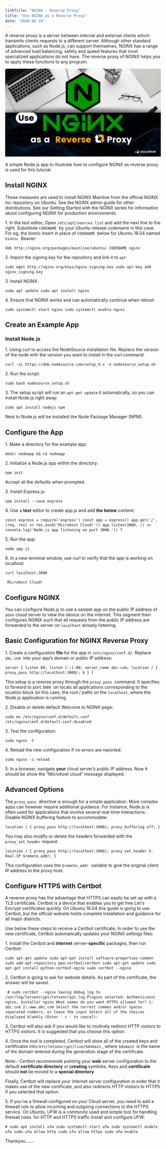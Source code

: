 ```yaml
---
linkTitle: "NGINX - Reverse Proxy"
title: "Use NGINX as a Reverse Proxy"
date: "2020-06-19"
---
```

A reverse proxy is a server between internal and external clients which transmits clients requests to a different server. Although other standard applications, such as Node.js, can support themselves, NGINX has a range of advanced load balancing, safety and speed features that most specialized applications do not have. The reverse proxy of NGINX helps you to apply these functions to any program.

![](images/Use-NGINX-as-a-Reverse-Proxy-1-1024x576.png)

A simple Node.js app to illustrate how to configure NGINX as reverse proxy is used for this tutorial.

## Install NGINX

These measures are used to install NGINX Mainline from the official NGINX Inc repository on Ubuntu. See the NGINX admin guide for other distributions. See our Getting Started with the NGINX series for information about configuring NGINX for production environments.

1\. In the text editor, Open `/etc/apt/sources.list` and add the next line to the right. Substitute `CODENAME`  by your Ubuntu release codename in this case. For eg, the bionic insert in place of `CODENAME`  below for Ubuntu 18.04 named `bionic`  Beaver:

```file {title="/etc/apt/sources.list" lang="aconf"}
deb http://nginx.org/packages/mainline/ubuntu/ CODENAME nginx
```

2\. Import the signing key for the repository and link it to `apt`:

```
sudo wget http://nginx.org/keys/nginx_signing.key sudo apt-key add nginx_signing.key
```

3\. Install NGINX:

```
sudo apt update sudo apt install nginx
```

4\. Ensure that NGINX works and can automatically continue when reboot:

```
sudo systemctl start nginx sudo systemctl enable nginx
```

## Create an Example App

### Install Node.js

1\. Using curl to access the NodeSource installation file. Replace the version of the node with the version you want to install in the curl command:

```
curl -sL https://deb.nodesource.com/setup_9.x -o nodesource_setup.sh
```

2\. Run the script:

```
sudo bash nodesource_setup.sh
```

3\. The setup script will run an `apt-get update` it automatically, so you can install Node.js right away:

```
sudo apt install nodejs npm
```

Next to Node.js will be installed the Node Package Manager (NPM).

## Configure the App

1\. Make a directory for the example app:

```
mkdir nodeapp && cd nodeapp
```

2\. Initialize a Node.js app within the directory:

```
npm init
```

Accept all the defaults when prompted.

3\. Install Express.js:

```
npm install --save express
```

4\. Use a **text** editor to create app.js and add **the below** content:

```file {title="app.js" lang="aconf"}
const express = require('express') const app = express() app.get('/', (req, res) => res.send('Microhost Cloud!')) app.listen(3000, () => console.log('Node.js app listening on port 3000.')) 7
```

5\. Run the app:

```
node app.js
```



6\. In a new terminal window, use curl to verify that the app is working on localhost

```
curl localhost:3000
```

```
 Microhost Cloud!
```

## Configure NGINX

You can configure Node.js to use a sample app on the public IP address of your cloud server to view the device on the internet. This segment then configures NGINX such that all requests from the public IP address are forwarded to the server on `localhost` already listening.

## Basic Configuration for NGINX Reverse Proxy

1\. Create a configuration **file** for the app in `/etc/nginx/conf.d/`. Replace `abc.com`  into your app’s domain or public IP address:

```file {title="/etc/nginx/conf.d/nodeapp.conf" lang="aconf"}
server { listen 80; listen [::]:80; server_name abc.com; location / { proxy_pass http://localhost:3000/; b } }
```

This setup is a reverse proxy through the `proxy_pass`  command. It specifies to forward to port `3000`  on locals all applications corresponding to the location block (in this case, the root / path) on the `localhost`, where the Node.js application is running.

2\. Disable or delete default Welcome to NGINX page:

```
sudo mv /etc/nginx/conf.d/default.conf /etc/nginx/conf.d/default.conf.disabled
```

3\. Test the configuration:

```
sudo nginx -t
```

4\. Reload the new configuration if no errors are reported:

```
sudo nginx -s reload
```

5\. In a browser, navigate **your** cloud server’s public IP address. Now it should be show the “Microhost cloud” message displayed.

## Advanced Options

The `proxy_pass`  directive is enough for a simple application. More complex apps can however require additional guidance. For instance, Node.js is often used for applications that involve several real-time interactions. Disable NGINX buffering feature to accommodate:

```file {title="/etc/nginx/conf.d/nodeapp.conf" lang="aconf"}
location / { proxy_pass http://localhost:3000/; proxy_buffering off; }
```

You may also modify or delete the headers forwarded with the `proxy_set_header` request:

```file {title="/etc/nginx/conf.d/nodeapp.conf" lang="aconf"}
location / { proxy_pass http://localhost:3000/; proxy_set_header X-Real-IP $remote_addr; }
```

This configuration uses the `$remote_addr`  variable to give the original client IP address to the proxy host.

## Configure HTTPS with Certbot

A reverse proxy has the advantage that HTTPS can easily be set up with a TLS certificate. Certbot is a device that enables you to get free Let's Encrypt certificates quickly. On Ubuntu 16.04 this guide is going to use Certbot, but the official website holds complete installation and guidance for all major districts.

Use below these steps to receive a Certbot certificate. In order to use the new certificate, Certbot automatically updates your NGINX settings files:

1\. Install the Certbot and **internet** server-**specific** packages, then run Certbot:

```
sudo apt-get update sudo apt-get install software-properties-common sudo add-apt-repository ppa:certbot/certbot sudo apt-get update sudo apt-get install python-certbot-nginx sudo certbot --nginx
```

2\. Certbot is going to ask for website details. As part of the certificate, the answer will be saved:

```
 # sudo certbot --nginx Saving debug log to /var/log/letsencrypt/letsencrypt.log Plugins selected: Authenticator nginx, Installer nginx What names do you want HTTPS allowed for? 1: abc.com 2: www.abc.com Select the correct commas and/or spaces separated numbers, or leave the input Select all of the choices displayed blankly (Enter ' c ' to cancel):
```

3\. Certbot will also ask if you would like to routinely redirect HTTP visitors to HTTPS visitors. It is suggested that you choose this option.

4\. Once the tool is completed, Certbot will store all of the created keys and certificates into`/etc/letsencrypt/live/$domain` , where `$domain`  is the name of the domain entered during the generation stage of the certificate.

Note:- Certbot recommends pointing your **web** server configuration to the default **certificate directory** or **creating** symlinks. Keys and **certificate** should **not** be moved to a **special directory**.

Finally, Certbot will replace your internet server configuration in order that it makes use of the new certificate, and also redirects HTTP visitors to HTTPS if you selected that option.

5\. If you've a firewall configured on your Cloud server, you need to add a firewall rule to allow incoming and outgoing connections to the HTTPS service. On Ubuntu, UFW is a commonly used and simple tool for handling firewall rules. for HTTP and HTTPS traffic Install and configure UFW:

```
# sudo apt install ufw sudo systemctl start ufw sudo systemctl enable ufw sudo ufw allow http sudo ufw allow https sudo ufw enable
```

Thankyou.......
